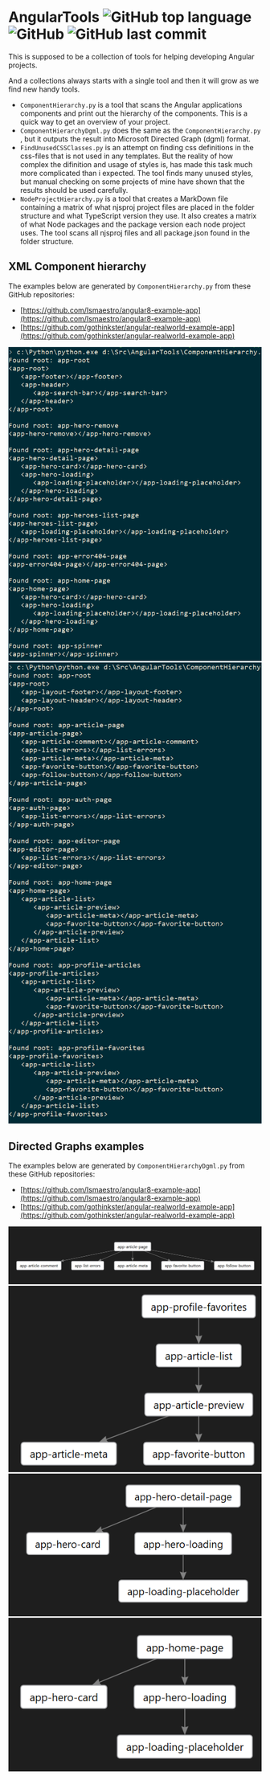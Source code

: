 # AngularTools ![GitHub top language](https://img.shields.io/github/languages/top/CoderAllan/AngularTools.svg) ![GitHub](https://img.shields.io/github/license/CoderAllan/AngularTools.svg) ![GitHub last commit](https://img.shields.io/github/last-commit/CoderAllan/AngularTools.svg)

This is supposed to be a collection of tools for helping developing Angular projects.

And a collections always starts with a single tool and then it will grow as we find new handy tools.

* `ComponentHierarchy.py` is a tool that scans the Angular applications components and print out the hierarchy of the components. This is a quick way to get an overview of your project.
* `ComponentHierarchyDgml.py` does the same as the `ComponentHierarchy.py` , but it outputs the result into Microsoft Directed Graph (dgml) format.
* `FindUnusedCSSClasses.py` is an attempt on finding css definitions in the css-files that is not used in any templates. But the reality of how complex the difinition and usage of styles is, has made this task much more complicated than i expected. The tool finds many unused styles, but manual checking on some projects of mine have shown that the results should be used carefully.
* `NodeProjectHierarchy.py` is a tool that creates a MarkDown file containing a matrix of what njsproj project files are placed in the folder structure and what TypeScript version they use. It also creates a matrix of what Node packages and the package version each node project uses. The tool scans all njsproj files and all package.json found in the folder structure.

## XML Component hierarchy

The examples below are generated by `ComponentHierarchy.py` from these GitHub repositories:

* [https://github.com/Ismaestro/angular8-example-app](https://github.com/Ismaestro/angular8-example-app)
* [https://github.com/gothinkster/angular-realworld-example-app](https://github.com/gothinkster/angular-realworld-example-app)

![Example 5](./Examples/Example5.png "Example 5")
![Example 6](./Examples/Example6.png "Example 6")

## Directed Graphs examples

The examples below are generated by `ComponentHierarchyDgml.py` from these GitHub repositories:

* [https://github.com/Ismaestro/angular8-example-app](https://github.com/Ismaestro/angular8-example-app)
* [https://github.com/gothinkster/angular-realworld-example-app](https://github.com/gothinkster/angular-realworld-example-app)

![Example 1](./Examples/Example1.png "Example 1")
![Example 2](./Examples/Example2.png "Example 2")
![Example 3](./Examples/Example3.png "Example 3")
![Example 4](./Examples/Example4.png "Example 4")
